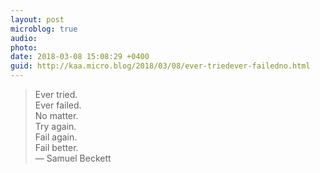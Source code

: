 ```yaml
---
layout: post
microblog: true
audio: 
photo: 
date: 2018-03-08 15:08:29 +0400
guid: http://kaa.micro.blog/2018/03/08/ever-triedever-failedno.html
---
```

> Ever tried.  
> Ever failed.  
> No matter.  
> Try again.  
> Fail again.  
> Fail better.  
— Samuel Beckett
